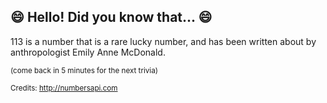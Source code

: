 ## :smile: Hello! Did you know that... :smile:
113 is a number that is a rare lucky number, and has been written about by anthropologist Emily Anne McDonald.

<sup>(come back in 5 minutes for the next trivia)</sup>


<sup>Credits: http://numbersapi.com</sup>
